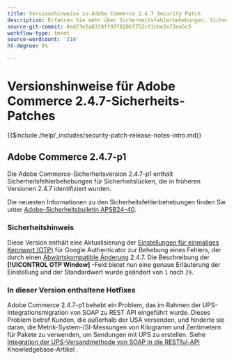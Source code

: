 ```yaml
---
title: Versionshinweise zu Adobe Commerce 2.4.7 Security Patch
description: Erfahren Sie mehr über Sicherheitsfehlerbehebungen, Sicherheitsverbesserungen und andere sicherheitsrelevante Updates, die in den Sicherheits-Patch-Versionen für Adobe Commerce Version 2.4.7 enthalten sind.
source-git-commit: 4ed23e2a8319ff97f8206f752cf1cbe2e73ea5c5
workflow-type: tm+mt
source-wordcount: '210'
ht-degree: 0%

---
```



# Versionshinweise für Adobe Commerce 2.4.7-Sicherheits-Patches

{{$include /help/_includes/security-patch-release-notes-intro.md}}

## Adobe Commerce 2.4.7-p1

Die Adobe Commerce-Sicherheitsversion 2.4.7-p1 enthält Sicherheitsfehlerbehebungen für Sicherheitslücken, die in früheren Versionen 2.4.7 identifiziert wurden.

Die neuesten Informationen zu den Sicherheitsfehlerbehebungen finden Sie unter [Adobe-Sicherheitsbulletin APSB24-40](https://helpx.adobe.com/security/products/magento/apsb24-40.html).

### Sicherheitshinweis

Diese Version enthält eine Aktualisierung der [Einstellungen für einmaliges Kennwort (OTP)](https://experienceleague.adobe.com/en/docs/commerce-admin/systems/security/2fa/security-two-factor-authentication#google) für Google Authenticator zur Behebung eines Fehlers, der durch einen [Abwärtskompatible Änderung](https://developer.adobe.com/commerce/php/development/backward-incompatible-changes/highlights/#new-system-configuration-validation-for-two-factor-authentication-otp_window-value) 2.4.7. Die Beschreibung der **[!UICONTROL OTP Window]** -Feld bietet nun eine genaue Erläuterung der Einstellung und der Standardwert wurde geändert von `1` nach `29`.

### In dieser Version enthaltene Hotfixes

Adobe Commerce 2.4.7-p1 behebt ein Problem, das im Rahmen der UPS-Integrationsmigration von SOAP zu REST API eingeführt wurde. Dieses Problem betraf Kunden, die außerhalb der USA versenden, und hinderte sie daran, die Metrik-System-/SI-Messungen von Kilogramm und Zentimetern für Pakete zu verwenden, um Sendungen mit UPS zu erstellen. Siehe [Integration der UPS-Versandmethode von SOAP in die RESTful-API](https://experienceleague.adobe.com/en/docs/commerce-knowledge-base/kb/troubleshooting/known-issues-patches-attached/ups-shipping-method-integration-migration-from-soap-to-restful-api) Knowledgebase-Artikel .

